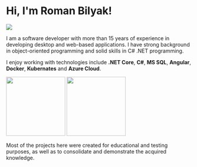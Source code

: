 <h1 align="left">
  <strong> Hi, I'm Roman Bilyak!</strong>
</h1>

[![](https://img.shields.io/badge/-Roman%20Bilyak-blue?style=flat-square&logo=Linkedin&logoColor=white&link=https://www.linkedin.com/in/roman-bilyak/)](https://www.linkedin.com/in/roman-bilyak/)

<p>I am a software developer with more than 15 years of experience in developing desktop and web-based applications. I have strong background in object-oriented programming and solid skills in C# .NET programming.</p>

<p>I enjoy working with technologies include <b>.NET Core</b>, <b>C#</b>, <b>MS SQL</b>, <b>Angular</b>, <b>Docker</b>, <b>Kubernates</b> and <b>Azure Cloud</b>.</p>

<p>
  <img height="160em" src="https://github-readme-stats.vercel.app/api?username=roman-bilyak&theme=buefy&show_icons=true&hide=issues&custom_title=GitHub's%20Stats&count_private=true" />
  <img height="160em" src="https://github-readme-stats.vercel.app/api/top-langs/?username=roman-bilyak&theme=buefy&layout=compact&exclude_repo=roman-bilyak&langs_count=8" />
  <img align="right" height="1em" width="1em" src = "https://profile-counter.glitch.me/roman-bilyak/count.svg">
</p>

<p>Most of the projects here were created for educational and testing purposes, as well as to consolidate and demonstrate the acquired knowledge.</p>

<!--https://github.com/anuraghazra/github-readme-stats-->
